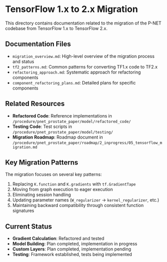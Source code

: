 # TensorFlow 1.x to 2.x Migration

This directory contains documentation related to the migration of the P-NET codebase from TensorFlow 1.x to TensorFlow 2.x.

## Documentation Files

- `migration_overview.md`: High-level overview of the migration process and status
- `tf2_patterns.md`: Common patterns for converting TF1.x code to TF2.x
- `refactoring_approach.md`: Systematic approach for refactoring components
- `component_refactoring_plans.md`: Detailed plans for specific components

## Related Resources

- **Refactored Code**: Reference implementations in `/procedure/pnet_prostate_paper/model/refactored_code/`
- **Testing Code**: Test scripts in `/procedure/pnet_prostate_paper/model/testing/`
- **Migration Roadmap**: Roadmap document in `/procedure/pnet_prostate_paper/roadmap/2_inprogress/05_tensorflow_migration.md`

## Key Migration Patterns

The migration focuses on several key patterns:
1. Replacing `K.function` and `K.gradients` with `tf.GradientTape`
2. Moving from graph execution to eager execution
3. Eliminating session handling
4. Updating parameter names (`W_regularizer` → `kernel_regularizer`, etc.)
5. Maintaining backward compatibility through consistent function signatures

## Current Status

- **Gradient Calculation**: Refactored and tested
- **Model Building**: Plan completed, implementation in progress
- **Custom Layers**: Plan completed, implementation pending
- **Testing**: Framework established, tests being implemented